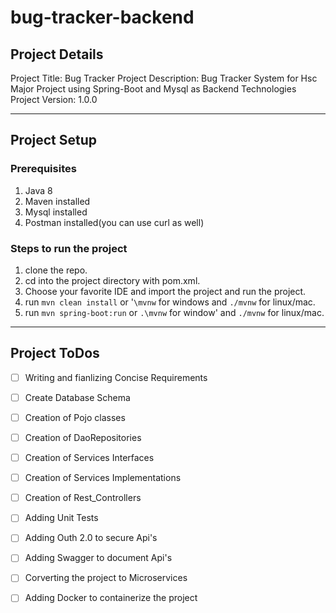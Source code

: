 # bug-tracker-backend

## Project Details
Project Title: Bug Tracker
Project Description: Bug Tracker System for Hsc Major Project using Spring-Boot and Mysql as Backend Technologies
Project Version: 1.0.0

__________________________________________________

## Project Setup

### Prerequisites

1. Java 8
2. Maven installed
3. Mysql installed
4. Postman installed(you can use curl as well)

### Steps to run the project
1. clone the repo.
2. cd into the project directory with pom.xml.
3. Choose your favorite IDE and import the project and run the project.
3. run `mvn clean install` or '`\mvnw` for windows and `./mvnw` for linux/mac.
4. run `mvn spring-boot:run` or `.\mvnw` for window' and `./mvnw` for linux/mac.
__________________________________________________

## Project ToDos 
- [ ] Writing and fianlizing Concise Requirements
- [ ] Create Database Schema
- [ ] Creation of Pojo classes
- [ ] Creation of DaoRepositories
- [ ] Creation of Services Interfaces
- [ ] Creation of Services Implementations
- [ ] Creation of Rest_Controllers
- [ ] Adding Unit Tests
- [ ] Adding Outh 2.0 to secure Api's
- [ ] Adding Swagger to document Api's
- [ ] Corverting the project to Microservices
- [ ] Adding Docker to containerize the project




